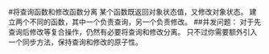 #将查询函数和修改函数分离
某个函数既返回对象状态值，又修改对象状态。
建立两个不同的函数，其中一个负责查询，另一个负责修改。
##并发问题：
对于先查询后修改等复合操作，仍然有必要将查询和修改分离。
只不过你需要额外引入一个同步方法，保持查询和修改的原子性。